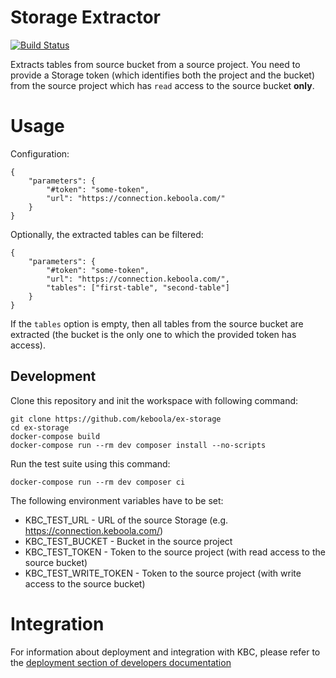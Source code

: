 # Storage Extractor

[![Build Status](https://travis-ci.org/keboola/ex-storage.svg?branch=master)](https://travis-ci.org/keboola/ex-storage)

Extracts tables from source bucket from a source project. You need to provide a Storage
token (which identifies both the project and the bucket) from the source project which 
has `read` access to the source bucket **only**.

# Usage

Configuration:

```
{
	"parameters": {
		"#token": "some-token",
		"url": "https://connection.keboola.com/"
	}
}
```

Optionally, the extracted tables can be filtered:

```
{
	"parameters": {
		"#token": "some-token",
		"url": "https://connection.keboola.com/",
		"tables": ["first-table", "second-table"]
	}
}
```

If the `tables` option is empty, then all tables from the source bucket are extracted (the bucket 
is the only one to which the provided token has access).

## Development

Clone this repository and init the workspace with following command:

```
git clone https://github.com/keboola/ex-storage
cd ex-storage
docker-compose build
docker-compose run --rm dev composer install --no-scripts
```

Run the test suite using this command:

```
docker-compose run --rm dev composer ci
```

The following environment variables have to be set:

- KBC_TEST_URL - URL of the source Storage (e.g. https://connection.keboola.com/)
- KBC_TEST_BUCKET - Bucket in the source project
- KBC_TEST_TOKEN - Token to the source project (with read access to the source bucket)
- KBC_TEST_WRITE_TOKEN - Token to the source project (with write access to the source bucket)

# Integration

For information about deployment and integration with KBC, please refer to the [deployment section of developers documentation](https://developers.keboola.com/extend/component/deployment/)
